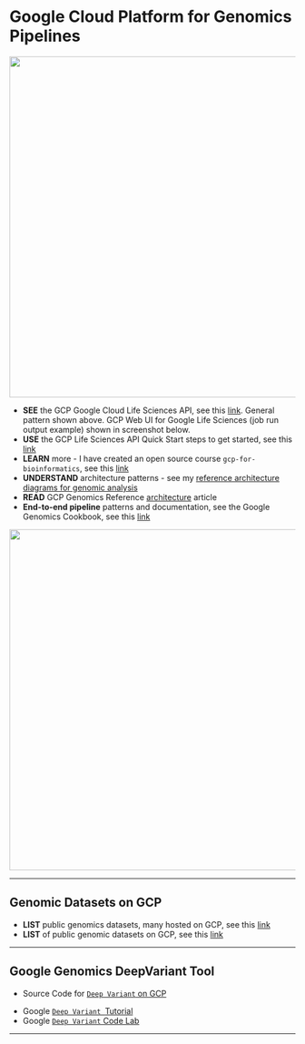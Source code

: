 # Google Cloud Platform for Genomics Pipelines

<img src="https://github.com/lynnlangit/TeamTeri/blob/master/Images/GCP-Genomics.png" width=600>

* **SEE** the GCP Google Cloud Life Sciences API, see this [link](https://cloud.google.com/genomics/overview). General pattern shown above.  GCP Web UI for Google Life Sciences (job run output example) shown in screenshot below.
* **USE** the GCP Life Sciences API Quick Start steps to get started, see this [link](https://cloud.google.com/genomics/quickstart)
* **LEARN** more - I have created an open source course `gcp-for-bioinformatics`, see this [link](https://github.com/lynnlangit/gcp-for-bioinformatics)
* **UNDERSTAND** architecture patterns - see my [reference architecture diagrams for genomic analysis](https://github.com/lynnlangit/gcp-for-bioinformatics/blob/master/6_ARCHITECTURE.md)
* **READ** GCP Genomics Reference [architecture](https://cloud.google.com/solutions/genomic-data-processing-reference-architecture) article
* **End-to-end pipeline** patterns and documentation, see the Google Genomics Cookbook, see this [link](http://googlegenomics.readthedocs.io/en/latest/)

<img src="https://github.com/lynnlangit/TeamTeri/blob/master/Images/GCP-Genomics-Jobs.png" width=600>

---
## Genomic Datasets on GCP 

* **LIST** public genomics datasets, many hosted on GCP, see this [link](http://googlegenomics.readthedocs.io/en/latest/use_cases/discover_public_data/index.html)
* **LIST** of public genomic datasets on GCP, see this [link](hhttps://cloud.google.com/life-sciences/docs/resources/public-datasets)

* * *

## Google Genomics DeepVariant Tool

* Source Code for [`Deep Variant` on GCP](https://github.com/google/deepvariant) 
- Google [`Deep Variant `Tutorial](https://cloud.google.com/genomics/docs/tutorials/deepvariant)  
- Google [`Deep Variant` Code Lab](https://codelabs.developers.google.com/codelabs/genomics-deepvariant/#0) 
***


